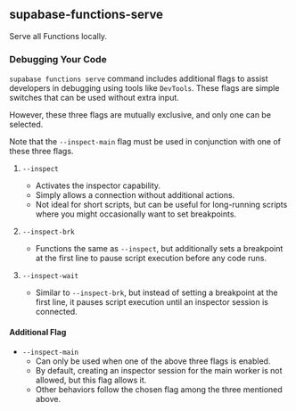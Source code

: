 ## supabase-functions-serve

Serve all Functions locally.

### Debugging Your Code

`supabase functions serve` command includes additional flags to assist developers in debugging using tools like `DevTools`. These flags are simple switches that can be used without extra input.

However, these three flags are mutually exclusive, and only one can be selected.

Note that the `--inspect-main` flag must be used in conjunction with one of these three flags.

1. `--inspect`
   * Activates the inspector capability.
   * Simply allows a connection without additional actions.
   * Not ideal for short scripts, but can be useful for long-running scripts where you might occasionally want to set breakpoints.

2. `--inspect-brk`
   * Functions the same as `--inspect`, but additionally sets a breakpoint at the first line to pause script execution before any code runs.

3. `--inspect-wait`
   * Similar to `--inspect-brk`, but instead of setting a breakpoint at the first line, it pauses script execution until an inspector session is connected.

#### Additional Flag
* `--inspect-main`
  * Can only be used when one of the above three flags is enabled.
  * By default, creating an inspector session for the main worker is not allowed, but this flag allows it.
  * Other behaviors follow the chosen flag among the three mentioned above.